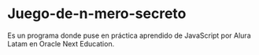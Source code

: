 # Juego-de-n-mero-secreto
Es un programa donde puse en práctica aprendido de JavaScript por Alura Latam en Oracle Next Education.
